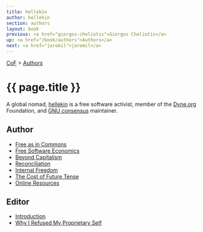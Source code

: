 ```yaml
---
title: hellekin
author: hellekin
section: authors
layout: book
previous: <a href="giorgos-cheliotis">Giorgos Cheliotis</a>
up: <a href="/book/authors">Authors</a>
next: <a href="jaromil">jaromil</a>
---
```


[CoF](/book) > [Authors](/book/authors/)

# {{ page.title }}

A global nomad, [hellekin](https://twitter.com/hellekin) is a free
software activist, member of the [Dyne.org](https://dyne.org)
Foundation, and [GNU consensus](https://gnu.org/consensus) maintainer.

## Author

- [Free as in Commons](../opening:freedom/free-as-in-commons)
- [Free Software Economics](../architectonics-of-power/free-software-economics)
- [Beyond Capitalism](../architectonics-of-power/beyond-capitalism)
- [Reconciliation](../affordances/reconciliation)
- [Internal Freedom](../epilogue/internal-freedom)
- [The Cost of Future Tense](../epilogue/the-cost-of-future-tense)
- [Online Resources](../appendix#online-resources)

## Editor

- [Introduction](../prologue-introduction)
- [Why I Refused My Proprietary Self](../architectonics-of-power/why-i-refused-my-proprietary-self)
